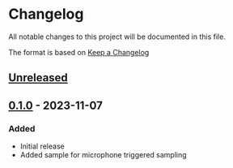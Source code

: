 # Changelog

All notable changes to this project will be documented in this file.

The format is based on [Keep a Changelog](https://keepachangelog.com/en/1.0.0/)

## [Unreleased]

## [0.1.0] - 2023-11-07

### Added

-   Initial release
-   Added sample for microphone triggered sampling

[Unreleased]: https://github.com/IRNAS/irnas-t5838-driver/compare/v0.1.0...HEAD

[0.1.0]: https://github.com/IRNAS/irnas-t5838-driver/compare/02156306967d34d38bde29ffc9f8eea1edccc8d7...v0.1.0
